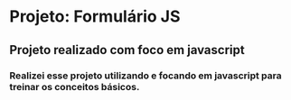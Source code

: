 # Projeto: Formulário JS
## Projeto realizado com foco em javascript
### Realizei esse projeto utilizando e focando em javascript para treinar os conceitos básicos.